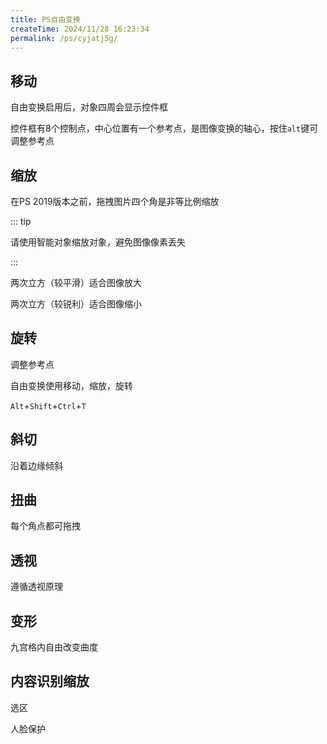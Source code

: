 ```yaml
---
title: PS自由变换
createTime: 2024/11/28 16:23:34
permalink: /ps/cyjatj5g/
---
```

## 移动

自由变换启用后，对象四周会显示控件框

控件框有8个控制点，中心位置有一个参考点，是图像变换的轴心，按住`alt`键可调整参考点

## 缩放

在PS 2019版本之前，拖拽图片四个角是非等比例缩放

::: tip

请使用智能对象缩放对象，避免图像像素丢失

:::

两次立方（较平滑）适合图像放大

两次立方（较锐利）适合图像缩小

## 旋转

调整参考点

自由变换使用移动，缩放，旋转

`Alt`+`Shift`+`Ctrl`+`T`

## 斜切

沿着边缘倾斜

## 扭曲

每个角点都可拖拽

## 透视

遵循透视原理

## 变形

九宫格内自由改变曲度

## 内容识别缩放

选区

人脸保护
